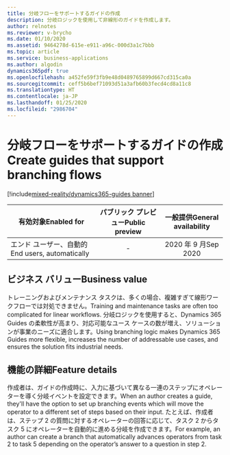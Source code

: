 ```yaml
---
title: 分岐フローをサポートするガイドの作成
description: 分岐ロジックを使用して非線形のガイドを作成します。
author: relnotes
ms.reviewer: v-brycho
ms.date: 01/10/2020
ms.assetid: 9464278d-615e-e911-a96c-000d3a1c7bbb
ms.topic: article
ms.service: business-applications
ms.author: algodin
dynamics365pdf: true
ms.openlocfilehash: a452fe59f3fb9e48d0489765899d667cd315ca0a
ms.sourcegitcommit: ceff5b6bef71093d51a3afb60b3fecd4cd8a11c8
ms.translationtype: HT
ms.contentlocale: ja-JP
ms.lasthandoff: 01/25/2020
ms.locfileid: "2986704"
---
```

# <a name="create-guides-that-support-branching-flows"></a><span data-ttu-id="c51a3-103">分岐フローをサポートするガイドの作成</span><span class="sxs-lookup"><span data-stu-id="c51a3-103">Create guides that support branching flows</span></span>
[!include[mixed-reality/dynamics365-guides banner](../includes/mixed-reality/dynamics365-guides.md)]

| <span data-ttu-id="c51a3-104">有効対象</span><span class="sxs-lookup"><span data-stu-id="c51a3-104">Enabled for</span></span>    |  <span data-ttu-id="c51a3-105">パブリック プレビュー</span><span class="sxs-lookup"><span data-stu-id="c51a3-105">Public preview</span></span> | <span data-ttu-id="c51a3-106">一般提供</span><span class="sxs-lookup"><span data-stu-id="c51a3-106">General availability</span></span> | 
| ---------- | :----------: |:----------: |
|<span data-ttu-id="c51a3-107">エンド ユーザー、自動的</span><span class="sxs-lookup"><span data-stu-id="c51a3-107">End users, automatically</span></span>|-| <span data-ttu-id="c51a3-108">2020 年 9 月</span><span class="sxs-lookup"><span data-stu-id="c51a3-108">Sep 2020</span></span>|


## <a name="business-value"></a><span data-ttu-id="c51a3-109">ビジネス バリュー</span><span class="sxs-lookup"><span data-stu-id="c51a3-109">Business value</span></span>
<!-- bv start -->
<span data-ttu-id="c51a3-110">トレーニングおよびメンテナンス タスクは、多くの場合、複雑すぎて線形ワークフローでは対処できません。</span><span class="sxs-lookup"><span data-stu-id="c51a3-110">Training and maintenance tasks are often too complicated for linear workflows.</span></span> <span data-ttu-id="c51a3-111">分岐ロジックを使用すると、Dynamics 365 Guides の柔軟性が高まり、対応可能なユース ケースの数が増え、ソリューションが事業のニーズに適合します。</span><span class="sxs-lookup"><span data-stu-id="c51a3-111">Using branching logic makes Dynamics 365 Guides more flexible, increases the number of addressable use cases, and ensures the solution fits industrial needs.</span></span> 
<!-- bv end -->



## <a name="feature-details"></a><span data-ttu-id="c51a3-112">機能の詳細</span><span class="sxs-lookup"><span data-stu-id="c51a3-112">Feature details</span></span>
<!--feature detail start -->
<span data-ttu-id="c51a3-113">作成者は、ガイドの作成時に、入力に基づいて異なる一連のステップにオペレーターを導く分岐イベントを設定できます。</span><span class="sxs-lookup"><span data-stu-id="c51a3-113">When an author creates a guide, they'll have the option to set up branching events which will move the operator to a different set of steps based on their input.</span></span> <span data-ttu-id="c51a3-114">たとえば、作成者は、ステップ 2 の質問に対するオペレーターの回答に応じて、タスク 2 からタスク 5 にオペレーターを自動的に進める分岐を作成できます。</span><span class="sxs-lookup"><span data-stu-id="c51a3-114">For example, an author can create a branch that automatically advances operators from task 2 to task 5 depending on the operator’s answer to a question in step 2.</span></span>
<!--feature detail end -->









